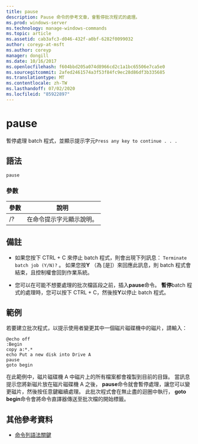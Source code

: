 ```yaml
---
title: pause
description: Pause 命令的參考文章，會暫停批次程式的處理。
ms.prod: windows-server
ms.technology: manage-windows-commands
ms.topic: article
ms.assetid: cab3afc3-d046-432f-a0bf-6282f0099032
author: coreyp-at-msft
ms.author: coreyp
manager: dongill
ms.date: 10/16/2017
ms.openlocfilehash: f604bbd205a074d8966cd2c1a1bc65506e7ca5e0
ms.sourcegitcommit: 2afed2461574a3f53f84fc9ec28d86df3b335685
ms.translationtype: MT
ms.contentlocale: zh-TW
ms.lasthandoff: 07/02/2020
ms.locfileid: "85922897"
---
```

# <a name="pause"></a>pause

暫停處理 batch 程式，並顯示提示字元`Press any key to continue . . .`

## <a name="syntax"></a>語法

```
pause
```

### <a name="parameters"></a>參數

| 參數 | 說明 |
|--|--|
| /? | 在命令提示字元顯示說明。 |

## <a name="remarks"></a>備註

- 如果您按下 CTRL + C 來停止 batch 程式，則會出現下列訊息： `Terminate batch job (Y/N)?` 。 如果您按**Y** （為 [是]）來回應此訊息，則 batch 程式會結束，且控制權會回到作業系統。

- 您可以在可能不想要處理的批次檔區段之前，插入**pause**命令。 **暫停**batch 程式的處理時，您可以按下 CTRL + C，然後按**Y**以停止 batch 程式。

## <a name="examples"></a>範例

若要建立批次程式，以提示使用者變更其中一個磁片磁碟機中的磁片，請輸入：

```
@echo off
:Begin
copy a:*.*
echo Put a new disk into Drive A
pause
goto begin
```

在此範例中，磁片磁碟機 A 中磁片上的所有檔案都會複製到目前的目錄。 當訊息提示您將新磁片放在磁片磁碟機 A 之後， **pause**命令就會暫停處理，讓您可以變更磁片，然後按任意鍵繼續處理。 此批次程式會在無止盡的迴圈中執行， **goto begin**命令會將命令直譯器傳送至批次檔的開始標籤。

## <a name="additional-references"></a>其他參考資料

- [命令列語法關鍵](command-line-syntax-key.md)
